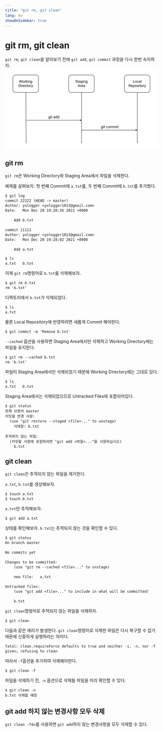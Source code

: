 ```yaml
---
title: "git rm, git clean"
lang: ko
showOnSidebar: true
---
```


# git rm, git clean
`git rm`, `git clean`을 알아보기 전에 `git add`, `git commit` 과정을 다시 한번 숙지하자.
![](./190103_git_rm_git_clean/1.png)

## git rm
`git rm`은 Working Directory와 Staging Area에서 파일을 삭제한다.

예제를 살펴보자. 첫 번째 Commit에 `a.txt`를, 두 번째 Commit에 `b.txt`를 추가했다.
``` shellsession
$ git log
commit 22222 (HEAD -> master)
Author: yologger <yologger1013@gmail.com>
Date:   Mon Dec 20 19:28:26 2021 +0900

    Add b.txt

commit 11111
Author: yologger <yologger1013@gmail.com>
Date:   Mon Dec 20 19:28:02 2021 +0900

    Add a.txt
```
``` shellsession
$ ls
a.txt   b.txt
```
이제 `git rm`명령어로 `b.txt`를 삭제해보자.
``` shellsession
$ git rm b.txt
rm 'b.txt'
``` 
디렉토리에서 `b.txt`가 삭제되었다.
``` shellsession
$ ls
a.txt
```
물론 Local Repository에 반영하려면 새롭게 Commit 해야한다.
``` shellsession
$ git commit -m 'Remove b.txt'
```

`--cached` 옵션을 사용하면 Staging Area에서만 삭제하고 Working Directory에는 파일을 유지한다.
``` shellsession
$ git rm --cached b.txt
rm 'b.txt'
``` 
파일이 Staging Area에서만 삭제되었기 때문에 Working Directory에는 그대로 있다.
``` shellsession
$ ls
a.txt   b.txt
```
Staging Area에서는 삭제되었으므로 Untracked Files에 포함되어있다.
``` shellsession{7,9}
$ git status
현재 브랜치 master
커밋할 변경 사항:
  (use "git restore --staged <file>..." to unstage)
	삭제함: b.txt

추적하지 않는 파일:
  (커밋할 사항에 포함하려면 "git add <파일>..."을 사용하십시오)
	b.txt
```

## git clean
`git clean`은 추적되지 않는 파일을 제거한다.

`a.txt`, `b.txt`를 생성해보자.
``` shellsession
$ touch a.txt
$ touch b.txt
``` 
`a.txt`만 추적해보자.
``` shellsession
$ git add a.txt
```
상태를 확인해보자. `b.txt`는 추적되지 않는 것을 확인할 수 있다.
``` shellsession{11,14}
$ git status
On branch master

No commits yet

Changes to be committed:
    (use "git rm --cached <file>..." to unstage)

    new file:   a.txt

Untracked files:
    (use "git add <file>..." to include in what will be committed)

    b.txt
```
`git clean`명령어로 추적되지 않는 파일을 삭제하자.
``` shellsession
$ git clean
```
다음과 같은 에러가 발생한다. `git clean`명령어로 삭제한 파일은 다시 복구할 수 없기 때문에 신중하게 실행하라는 의미다.
``` 
fatal: clean.requireForce defaults to true and neither -i, -n, nor -f given; refusing to clean
``` 
따라서 `-f`옵션을 추가하여 삭제해야한다.
``` shellsession
$ git clean -f
```
파일을 삭제하기 전, `-n` 옵션으로 삭제될 파일을 미리 확인할 수 있다.
``` shellsession
$ git clean -n
b.txt 삭제할 예정
```

## git add 하지 않는 변경사항 모두 삭제
`git clean -fdx`를 사용하면 `git add`하지 않는 변경사항을 모두 삭제할 수 있다.